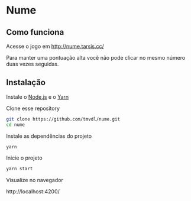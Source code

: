 # Nume

## Como funciona

Acesse o jogo em http://nume.tarsis.cc/

Para manter uma pontuação alta você não pode clicar no mesmo número duas vezes seguidas.

## Instalação

Instale o [Node.js](https://nodejs.org/en/) e o [Yarn](https://yarnpkg.com/)

Clone esse repository

```sh
git clone https://github.com/tmvdl/nume.git
cd nume
```

Instale as dependências do projeto

```sh
yarn
```

Inicie o projeto

```sh
yarn start
```

Visualize no navegador

http://localhost:4200/

